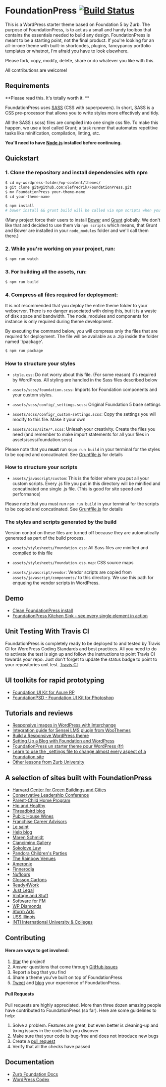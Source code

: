 # FoundationPress [![Build Status](https://travis-ci.org/olefredrik/FoundationPress.svg?branch=master)](https://travis-ci.org/olefredrik/FoundationPress)

This is a WordPress starter theme based on Foundation 5 by Zurb. The purpose of FoundationPress, is to act as a small and handy toolbox that contains the essentials needed to build any design. FoundationPress is meant to be a starting point, not the final product. If you're looking for an all-in-one theme with built-in shortcodes, plugins, fancypancy portfolio templates or whatnot, I'm afraid you have to look elsewhere.

Please fork, copy, modify, delete, share or do whatever you like with this.

All contributions are welcome!

## Requirements

**Please read this. It's totally worth it. **

FoundationPress uses [SASS](http://sass-lang.com/) (CSS with superpowers). In short, SASS is a CSS pre-processor that allows you to write styles more effectively and tidy.

All the SASS (.scss) files are compiled into one single css file. To make this happen, we use a tool called Grunt; a task runner that automates repetitive tasks like minification, compilation, linting, etc.

**You'll need to have [Node.js](http://nodejs.org) installed before continuing.**

## Quickstart

### 1. Clone the repository and install dependencies with npm
```bash
$ cd my-wordpress-folder/wp-content/themes/
$ git clone git@github.com:olefredrik/FoundationPress.git
$ mv FoundationPress your-theme-name
$ cd your-theme-name

$ npm install
# bower install && grunt build will be called via npm scripts when you run npm install.
```

(Many project force their users to install [Bower](http://bower.io) and [Grunt](http://gruntjs.com/) globally. We don't like that and decided to use them via `npm scripts` which means, that Grunt and Bower are installed in your `node_modules` folder and we'll call them there.)



### 2. While you're working on your project, run:

```bash
$ npm run watch
```

### 3. For building all the assets, run:

```bash
$ npm run build
```

### 4. Compress all files required for deployment:
It is not recommended that you deploy the entire theme folder to your webserver. There is no danger associated with doing this, but it is a waste of disk space and bandwidth. The node_modules and components for instance is only required during theme development.

By executing the command below, you will compress only the files that are required for deployment. The file will be available as a .zip inside the folder named '/package'.

```bash
$ npm run package
```


### How to structure your styles

  * `style.css`: Do not worry about this file. (For some reason) it's required by WordPress. All styling are handled in the Sass files described below

  * `assets/scss/foundation.scss`: Imports for Foundation components and your custom styles.
  * `assets/scss/config/_settings.scss`: Original Foundation 5 base settings
  * `assets/scss/config/_custom-settings.scss`: Copy the settings you will modify to this file. Make it your own
  * `assets/scss/site/*.scss`: Unleash your creativity. Create the files you need (and remember to make import statements for all your files in assets/scss/foundation.scss)

Please note that you **must** run `$npm run build` in your terminal for the styles to be copied and concatinated. See [Gruntfile.js](https://github.com/olefredrik/FoundationPress/blob/master/Gruntfile.js) for details

### How to structure your scripts

* `assets/javascript/custom`: This is the folder where you put all your custom scripts. Every .js file you put in this directory will be minified and concatinated one single .js file. (This is good for site speed and performance)

Please note that you must run `npm run build` in your terminal for the scripts to be copied and concatinated. See [Gruntfile.js](https://github.com/olefredrik/FoundationPress/blob/master/Gruntfile.js) for details

### The styles and scripts generated by the build

Version control on these files are turned off because they are automatically generated as part of the build process.

* `assets/stylesheets/foundation.css`: All Sass files are minified and compiled to this file
* `assets/stylesheets/foundation.css.map`: CSS source maps

* `assets/javascript/vendor`: Vendor scripts are copied from `assets/javascript/components/` to this directory. We use this path for enqueing the vendor scripts in WordPress.

## Demo

* [Clean FoundationPress install](http://foundationpress.olefredrik.com/)
* [FoundationPress Kitchen Sink - see every single element in action](http://foundationpress.olefredrik.com/kitchen-sink/)

## Unit Testing With Travis CI

FoundationPress is completely ready to be deployed to and tested by Travis CI for WordPress Coding Standards and best practices. All you need to do to activate the test is sign up and follow the instructions to point Travis CI towards your repo. Just don't forget to update the status badge to point to your repositories unit test.
[Travis CI](https://travis-ci.org/)

## UI toolkits for rapid prototyping

* [Foundation UI Kit for Axure RP](https://gumroad.com/l/foundation-ui-kit-axure-rp)
* [FoundationPSD - Foundation UI Kit for Photoshop](http://foundationpress.olefredrik.com/downloads/foundation-psd-template/)

## Tutorials and reviews

* [Responsive images in WordPress with Interchange](http://rachievee.com/responsive-images-in-wordpress/)
* [Integration guide for Sensei LMS plugin from WooThemes](https://support.woothemes.com/hc/en-us/articles/204125559-FoundationPress)
* [Build a Responsive WordPress theme](http://www.webdesignermag.co.uk/build-a-responsive-wordpress-theme/)
* [Setting Up a Blog with Foundation and WordPress](http://www.thecodecub.com/htmlcss/setting-up-a-blog-with-foundation-and-wordpress/)
* [FoundationPress un starter theme pour WordPress (fr)](http://www.leblogduresponsivedesign.fr/developpement/foundationpress-un-starter-theme-pour-wordpress/)
* [Learn to use the _settings file to change almost every aspect of a Foundation site](http://zurb.com/university/lessons/66)
* [Other lessons from Zurb University](http://zurb.com/university/past-lessons)

## A selection of sites built with FoundationPress

* [Harvard Center for Green Buildings and Cities](http://www.harvardcgbc.org/)
* [Conservative Leadership Conference](http://civitasclc.com/)
* [Parent-Child Home Program](http://www.parent-child.org/)
* [Hip and Healthy](http://hipandhealthy.com/)
* [Threadbird blog](http://blog.threadbird.com/)
* [Public House Wines](http://publichousewines.hstestsite.info/)
* [Franchise Career Advisors](http://franchisecareeradvisors.com/)
* [Le saint](http://www.lesaint.ca/)
* [Help blog](http://help.com/blog/)
* [Maren Schmidt](http://marenschmidt.com/)
* [Ciancimino Gallery](http://ciancimino.com/)
* [Sokolove Law](http://www.sokolovelaw.com/)
* [Pandora Children's Parties](http://www.pandorachildrensparties.co.uk/)
* [The Rainbow Venues](http://www.therainbowvenues.co.uk/)
* [Ameronix](http://www.ameronix.com/)
* [Finnerodja](http://www.finnerodja.se/)
* [Nufloors](http://www.nufloors.ca/)
* [Glossop Cartons](http://www.glossopcartons.co.uk/)
* [Ready4Work](http://www.ready4work.my/)
* [Just Legal](http://www.justlegal.co.jp/en/)
* [Vintage and Stuff](http://vintageandstuff.com/)
* [Software for FM](http://softwareforfm.co.uk/)
* [WP Diamonds](http://www.wpdiamonds.com/)
* [Storm Arts](http://stormarts.fi/)
* [USS Illinois](http://ussillinois.org/)
* [INTI International University & Colleges](http://international.newinti.edu.my/)

## Contributing
#### Here are ways to get involved:

1. [Star](https://github.com/olefredrik/FoundationPress/stargazers) the project!
2. Answer questions that come through [GitHub issues](https://github.com/olefredrik/FoundationPress/issues)
3. Report a bug that you find
4. Share a theme you've built on top of FoundationPress
5. [Tweet](https://twitter.com/intent/tweet?original_referer=http%3A%2F%2Ffoundationpress.olefredrik.com%2F&text=Check%20out%20FoundationPress%2C%20the%20ultimate%20%23WordPress%20starter-theme%20built%20on%20%23Foundation%205&tw_p=tweetbutton&url=http%3A%2F%2Ffoundationpress.olefredrik.com&via=olefredrik) and [blog](http://www.justinfriebel.com/my-first-experience-with-foundationpress-a-wordpress-starter-theme-106/) your experience of FoundationPress.

#### Pull Requests

Pull requests are highly appreciated. More than three dozen amazing people have contributed to FoundationPress (so far). Here are some guidelines to help:

1. Solve a problem. Features are great, but even better is cleaning-up and fixing issues in the code that you discover
2. Make sure that your code is bug-free and does not introduce new bugs
3. Create a [pull request](https://help.github.com/articles/creating-a-pull-request)
4. Verify that all the checks have passed

## Documentation

* [Zurb Foundation Docs](http://foundation.zurb.com/docs/)
* [WordPress Codex](http://codex.wordpress.org/)
